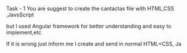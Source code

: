 Task - 1 You are suggest to create the cantactas file with HTML,CSS ,JavsScript

but I used Angular framework for better understanding and easy to implement,etc

If it is wrong just inform me I create and send in normal HTML<CSS, Ja
